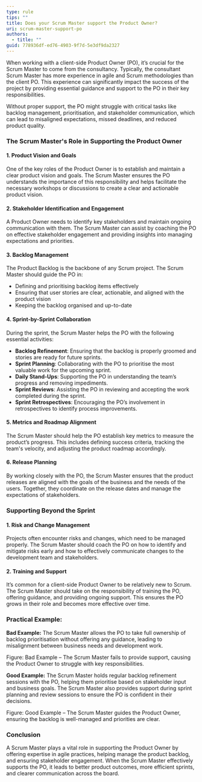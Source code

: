 ```yaml
---
type: rule
tips: ""
title: Does your Scrum Master support the Product Owner?
uri: scrum-master-support-po
authors:
  - title: ""
guid: 778936df-ed76-4903-9f7d-5e3df9da2327
---
```

When working with a client-side Product Owner (PO), it’s crucial for the Scrum Master to come from the consultancy. Typically, the consultant Scrum Master has more experience in agile and Scrum methodologies than the client PO. This experience can significantly impact the success of the project by providing essential guidance and support to the PO in their key responsibilities.

Without proper support, the PO might struggle with critical tasks like backlog management, prioritisation, and stakeholder communication, which can lead to misaligned expectations, missed deadlines, and reduced product quality.
            
<!--endintro-->

### The Scrum Master's Role in Supporting the Product Owner

#### 1. **Product Vision and Goals**
One of the key roles of the Product Owner is to establish and maintain a clear product vision and goals. The Scrum Master ensures the PO understands the importance of this responsibility and helps facilitate the necessary workshops or discussions to create a clear and actionable product vision.

#### 2. **Stakeholder Identification and Engagement**
A Product Owner needs to identify key stakeholders and maintain ongoing communication with them. The Scrum Master can assist by coaching the PO on effective stakeholder engagement and providing insights into managing expectations and priorities.

#### 3. **Backlog Management**
The Product Backlog is the backbone of any Scrum project. The Scrum Master should guide the PO in:
- Defining and prioritising backlog items effectively
- Ensuring that user stories are clear, actionable, and aligned with the product vision
- Keeping the backlog organised and up-to-date

#### 4. **Sprint-by-Sprint Collaboration**
During the sprint, the Scrum Master helps the PO with the following essential activities:
- **Backlog Refinement**: Ensuring that the backlog is properly groomed and stories are ready for future sprints.
- **Sprint Planning**: Collaborating with the PO to prioritise the most valuable work for the upcoming sprint.
- **Daily Stand-Ups**: Supporting the PO in understanding the team’s progress and removing impediments.
- **Sprint Reviews**: Assisting the PO in reviewing and accepting the work completed during the sprint.
- **Sprint Retrospectives**: Encouraging the PO’s involvement in retrospectives to identify process improvements.

#### 5. **Metrics and Roadmap Alignment**
The Scrum Master should help the PO establish key metrics to measure the product’s progress. This includes defining success criteria, tracking the team's velocity, and adjusting the product roadmap accordingly.

#### 6. **Release Planning**
By working closely with the PO, the Scrum Master ensures that the product releases are aligned with the goals of the business and the needs of the users. Together, they coordinate on the release dates and manage the expectations of stakeholders.

### Supporting Beyond the Sprint

#### 1. **Risk and Change Management**
Projects often encounter risks and changes, which need to be managed properly. The Scrum Master should coach the PO on how to identify and mitigate risks early and how to effectively communicate changes to the development team and stakeholders.

#### 2. **Training and Support**
It’s common for a client-side Product Owner to be relatively new to Scrum. The Scrum Master should take on the responsibility of training the PO, offering guidance, and providing ongoing support. This ensures the PO grows in their role and becomes more effective over time.

### Practical Example: 

**Bad Example:**
The Scrum Master allows the PO to take full ownership of backlog prioritisation without offering any guidance, leading to misalignment between business needs and development work.

Figure: Bad Example – The Scrum Master fails to provide support, causing the Product Owner to struggle with key responsibilities.

**Good Example:**
The Scrum Master holds regular backlog refinement sessions with the PO, helping them prioritise based on stakeholder input and business goals. The Scrum Master also provides support during sprint planning and review sessions to ensure the PO is confident in their decisions.

Figure: Good Example – The Scrum Master guides the Product Owner, ensuring the backlog is well-managed and priorities are clear.

### Conclusion

A Scrum Master plays a vital role in supporting the Product Owner by offering expertise in agile practices, helping manage the product backlog, and ensuring stakeholder engagement. When the Scrum Master effectively supports the PO, it leads to better product outcomes, more efficient sprints, and clearer communication across the board.
